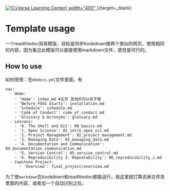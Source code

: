 [![!CyVerse Learning Center](assets/logos/krai_logo.png "CyVerse Learning Center"){ width="400" }](https://krai.ai){target=_blank}

# Template usage
一个readthedoc简易模版，目标是同步bookdown做两个类似的网页，使用相同的内容，因为看见此模版可以直接使用markdown文件，感觉是可行的。

## How to use
如何使用：在`mkdocs.yml`文件里面，有

```{bash eval=false}
nav:
  - Home: 
    - 'Home': index.md #主页 其他的可以先不管
    - 'Before FOSS Starts': installation.md
    - 'Schedule': schedule.md
    - 'Code of Conduct': code_of_conduct.md
    - 'Glossary & Acronyms': glossary.md
  - Lessons:
    - '0. The Shell and Git': 00_basics.md
    - '1. Open Science': 01_intro_open_sci.md
    - '2. Project Management': 02_project_management.md
    - '3. Managing Data': 03_managing_data.md
    - '4. Documentation and Communication': 04_documentation_communication.md
    - '5. Version Control': 05_version_control.md
    - '6. Reproducibility I: Repeatability': 06_reproducibility_i.md
  - Capstone Project:
      - 'Overview': final_project/overview.md
```

为了使`markdown`在bookdown和readthedoc都能运行，我这里就打算去掉文件夹里面的内容，或者加一个自动识别之后。

